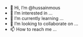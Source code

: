 - 👋 Hi, I’m @hussainmous
- 👀 I’m interested in ...
- 🌱 I’m currently learning ...
- 💞️ I’m looking to collaborate on ...
- 📫 How to reach me ...

<!---
hussainmous/hussainmous is a ✨ special ✨ repository because its `README.md` (this file) appears on your GitHub profile.
You can click the Preview link to take a look at your changes.
--->
